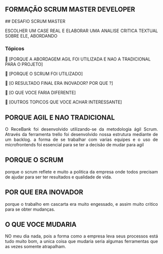 
## FORMAÇÃO SCRUM MASTER DEVELOPER


</h4>
## DESAFIO SCRUM MASTER 

<p align="justify">
ESCOLHER UM CASE REAL E ELABORAR UMA ANALISE CRITICA TEXTUAL SOBRE ELE, ABORDANDO

### Tópicos 

:small_blue_diamond: [PORQUE A ABORDAGEM AGIL FOI UTILIZADA E NAO A TRADICIONAL PARA O PROJETO]

:small_blue_diamond: [PORQUE O SCRUM FOI UTILIZADO]

:small_blue_diamond: [O RESULTADO FINAL ERA INOVADOR? POR QUE ?]

:small_blue_diamond: [O QUE VOCE FARIA DIFERENTE]

:small_blue_diamond: [OUTROS TOPICOS QUE VOCE ACHAR INTERESSANTE]


## PORQUE AGIL E NAO TRADICIONAL
    
</p>
<p align="justify">
O ReceBank foi desenvolvido utilizando-se da metodologia ágil Scrum. Através da ferramenta trello foi desenvolvido nossa estrutura mediante de um backlog. a 
forma de se trabalhar com varias equipes e o uso de microfrontends foi essencial para se ter a decisão de mudar para agil
</p>

## PORQUE O SCRUM

<p align="justify">
porque o scrum reflete e muito a politica da empresa onde todos precisam de ajudar para ser ter resultados e qualidade de vida.
</p>

## POR QUE ERA INOVADOR

<p align="justify">
porque o trabalho em  cascarta era muito engessado, e assim muito critico para se obter mudanças.
</p>

## O QUE VOCE MUDARIA

<p align="justify">
 NO meu dia nada, pois a forma como a empresa leva seus processos está tudo muito bom, a unica coisa que mudaria seria algumas ferramentas que as vezes somente atrapalham.
</p>
